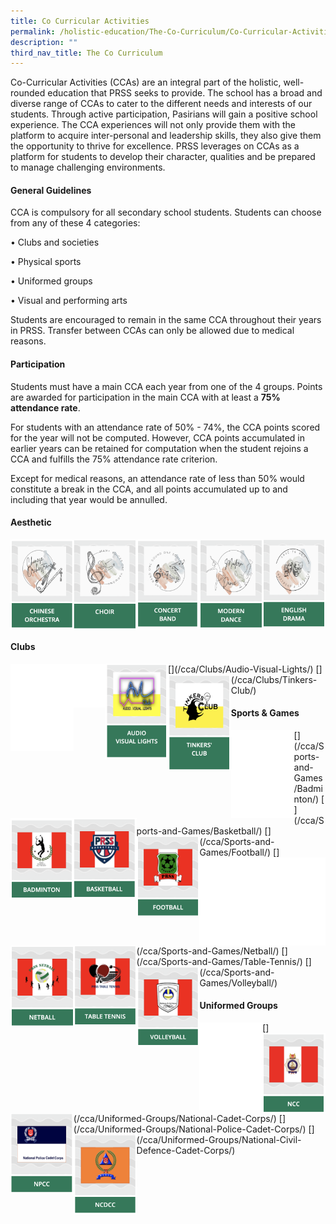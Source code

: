 ```yaml
---
title: Co Curricular Activities
permalink: /holistic-education/The-Co-Curriculum/Co-Curricular-Activities/
description: ""
third_nav_title: The Co Curriculum
---
```

Co-Curricular Activities (CCAs) are an integral part of the holistic, well-rounded education that PRSS seeks to provide. The school has a broad and diverse range of CCAs to cater to the different needs and interests of our students. Through active participation, Pasirians will gain a positive school experience. The CCA experiences will not only provide them with the platform to acquire inter-personal and leadership skills, they also give them the opportunity to thrive for excellence. PRSS leverages on CCAs as a platform for students to develop their character, qualities and be prepared to manage challenging environments.

#### **General Guidelines**

CCA is compulsory for all secondary school students. Students can choose from any of these 4 categories:

• Clubs and societies

• Physical sports

• Uniformed groups

• Visual and performing arts

Students are encouraged to remain in the same CCA throughout their years in PRSS. Transfer between CCAs can only be allowed due to medical reasons.

#### **Participation**  

Students must have a main CCA each year from one of the 4 groups. Points are awarded for participation in the main CCA with at least a&nbsp;**75% attendance rate**.&nbsp;

For students with an attendance rate of 50% - 74%, the CCA points scored for the year will not be computed. However, CCA points accumulated in earlier years can be retained for computation when the student rejoins a CCA and fulfills the 75% attendance rate criterion.

Except for medical reasons, an attendance rate of less than 50% would constitute a break in the CCA, and all points accumulated up to and including that year would be annulled.

#### **Aesthetic**

[<img src="/images/ChineseOrchestra.png" style="width:20%;float:left">](/cca/Aesthetic/Chinese-Orchestra/)
		 
[<img src="/images/Choir.png" style="width:20%;float:left">](/cca/Aesthetic/Choir/)
		 
[<img src="/images/ConcertBand.png" style="width:20%;float:left">](/cca/Aesthetic/Concert-Band/)
		 
[<img src="/images/ModernDance.png" style="width:20%;float:left">](/cca/Aesthetic/Modern-Dance/)
		 
[<img src="/images/EnglishDrama.png" style="width:20%">](/cca/Aesthetic/English-Drama/)
		 
#### **Clubs**

<img src="/images/blank.png" style="width:20%;float:left">
		 <img src="/images/blank.png" style="width:10%;float:left">
[<img src="/images/audio.png" style="width:20%;float:left">](/cca/Clubs/Audio-Visual-Lights/)
		 [<img src="/images/tinkersclub.png" style="width:20%;float:left">](/cca/Clubs/Tinkers-Club/)

#### **Sports &amp; Games**

<img src="/images/blank.png" style="width:20%;float:left">
[<img src="/images/badminton.png" style="width:20%;float:left">](/cca/Sports-and-Games/Badminton/)
[<img src="/images/basket.png" style="width:20%;float:left">](/cca/Sports-and-Games/Basketball/)
[<img src="/images/football.png" style="width:20%;float:left">](/cca/Sports-and-Games/Football/)
<img src="/images/blank.png" style="width:20%;float:left">
<img src="/images/blank.png" style="width:20%;float:left">
[<img src="/images/netball.png" style="width:20%;float:left">](/cca/Sports-and-Games/Netball/)
[<img src="/images/tabletennis.png" style="width:20%;float:left">](/cca/Sports-and-Games/Table-Tennis/)
[<img src="/images/volleyb.png" style="width:20%;float:left">](/cca/Sports-and-Games/Volleyball/)

#### **Uniformed Groups**

<img src="/images/blank.png" style="width:20%;float:left">
[<img src="/images/ncclogo.png" style="width:20%;float:left">](/cca/Uniformed-Groups/National-Cadet-Corps/)
[<img src="/images/npcclogo.png" style="width:20%;float:left">](/cca/Uniformed-Groups/National-Police-Cadet-Corps/)
[<img src="/images/ncdcclogo.png" style="width:20%;float:left">](/cca/Uniformed-Groups/National-Civil-Defence-Cadet-Corps/)
